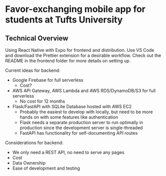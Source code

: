 # Favor-exchanging mobile app for students at Tufts University

## Technical Overview

Using React Native with Expo for frontend and distribution. Use VS Code and download the Prettier extension for a desirable workflow.
Check out the README in the frontend folder for more details on setting up.

Current ideas for backend:

- Google Firebase for full serverless
  - Cost?
- AWS API Gateway, AWS Lambda and AWS RDS/DynamoDB/S3 for full serverless
  - No cost for 12 months
- Flask/FastAPI with SQLite Database hosted with AWS EC2
  - Probably the easiest to develop with locally, but need to be more hands on with some features like authentication
  - Flask needs a separate production server to run optimally in production since the development server is single-threaded
  - FastAPI has functionality for self-documenting API routes

Considerations for backend:

- We only need a REST API, no need to serve any pages
- Cost
- Data Ownership
- Ease of development and testing
